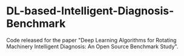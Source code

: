 # DL-based-Intelligent-Diagnosis-Benchmark
Code released for the paper "Deep Learning Algorithms for Rotating Machinery Intelligent Diagnosis: An Open Source Benchmark Study".
